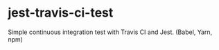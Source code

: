 # jest-travis-ci-test
Simple continuous integration test with Travis CI and Jest. (Babel, Yarn, npm)
